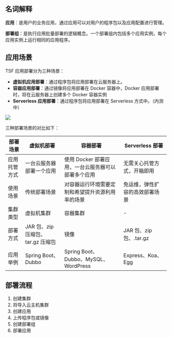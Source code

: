 ## 名词解释

**应用**：是用户的业务应用，通过应用可以对用户的程序包以及应用配置进行管理。

**部署组**：是执行应用批量部署的逻辑概念。一个部署组内包括多个应用实例，每个应用实例上运行相同的应用程序。

## 应用场景

TSF 应用部署分为三种场景：

- **虚拟机应用部署**：通过程序包将应用部署在云服务器上。
- **容器应用部署**：通过镜像将应用部署在 Docker 容器中，Docker 应用部署时，将在云服务器上创建多个 Docker 容器实例
- **Serverless 应用部署**：通过程序包将应用部署在 Serverless 方式中。（内测中）

![](https://main.qcloudimg.com/raw/3c98311621ab5160bbd82301eea9d543.png)

三种部署场景的对比如下：

| 部署场景     | 虚拟机部署                        | 容器部署                                           | Serverless 部署                |
| ------------ | --------------------------------- | -------------------------------------------------- | ------------------------------ |
| 应用托管方式 | 一台云服务器部署一个应用          | 使用 Docker 部署应用，一台云服务器可以部署多个应用 | 无需关心托管方式，开箱即用     |
| 使用场景     | 传统部署场景                      | 对容器运行环境需要定制和希望提升资源利用率的场景   | 免运维，弹性扩容的高效部署场景 |
| 集群类型     | 虚拟机集群                        | 容器集群                                           | -                              |
| 部署方式     | JAR 包、zip 压缩包、tar.gz 压缩包 | 镜像                                               | JAR 包、zip 包、.tar.gz        |
| 应用举例     | Spring Boot、Dubbo                | Spring Boot、Dubbo、MySQL、WordPress               | Express、Koa、Egg              |

## 部署流程

1. 创建集群
2. 将导入云主机集群
3. 创建应用
4. 上传程序包或镜像
5. 创建部署组
6. 部署应用
